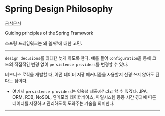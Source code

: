 # Spring Design Philosophy

[공식문서](https://docs.spring.io/spring-framework/reference/overview.html#overview-philosophy)

Guiding principles of the Spring Framework

스프링 프레임워크는 왜 쓸까?에 대한 고민.


-------
 `design decisions`를 최대한 늦게 하도록 한다. 예를 들어 `Configuration`을 통해 코드의 직접적인 변경 없이 `persistence providers`를 변경할 수 있다.

비즈니스 로직을 개발할 때, 어떤 데이터 저장 메커니즘을 사용할지 신경 쓰지 않아도 된다는 점이다.

* 여기서 `persistence providers`는 영속성 제공자? 라고 할 수 있겠다. 
  JPA, ORM, RDB, NoSQL, 인메모리 데이터베이스, 파일시스템 등등 시간 경과에 따른 데이터를 저장하고 관리하도록 도와주는 기술을 의미한다.

-------

